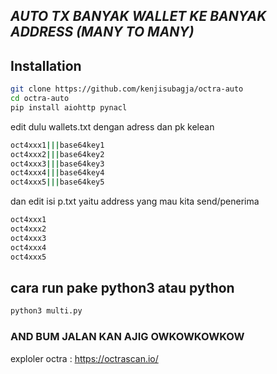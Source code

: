 ## _AUTO TX BANYAK WALLET KE BANYAK ADDRESS (MANY TO MANY)_

## Installation


```sh
git clone https://github.com/kenjisubagja/octra-auto
cd octra-auto
pip install aiohttp pynacl
```

edit dulu wallets.txt dengan adress dan pk kelean
```sh
oct4xxx1|||base64key1
oct4xxx2|||base64key2
oct4xxx3|||base64key3
oct4xxx4|||base64key4
oct4xxx5|||base64key5
```
dan edit isi p.txt yaitu address yang mau kita send/penerima 
```sh
oct4xxx1
oct4xxx2
oct4xxx3
oct4xxx4
oct4xxx5
```
## cara run pake python3 atau python
```sh
python3 multi.py
```
### AND BUM JALAN KAN AJIG OWKOWKOWKOW ###
exploler octra : https://octrascan.io/
